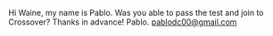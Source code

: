Hi Waine,
my name is Pablo.
Was you able to pass the test and join to Crossover?
Thanks in advance!
Pablo.
pablodc00@gmail.com


